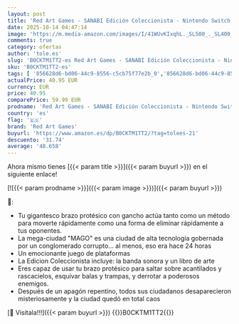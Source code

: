 ```yaml
---
layout: post
title: 'Red Art Games - SANABI Edición Coleccionista - Nintendo Switch'
date: 2025-10-14 04:47:14
image: 'https://m.media-amazon.com/images/I/41WUvKIxqhL._SL500_._SL400_.jpg'
comments: true
category: ofertas
author: 'tole.es'
slug: 'B0CKTM1TT2-es Red Art Games - SANABI Edición Coleccionista - Nintendo...'
sku: 'B0CKTM1TT2-es'
tags: [ '856628d6-bd06-44c9-8556-c5cb75f77e2b_0','856628d6-bd06-44c9-8556-c5cb75f77e2b_2201','856628d6-bd06-44c9-8556-c5cb75f77e2b_3601','856628d6-bd06-44c9-8556-c5cb75f77e2b_9501','Arborist Merchandising Root','Hardware y juegos para Nintendo Switch','Juegos para Nintendo Switch','Outlet Videojuegos','Preventa de Videojuegos','Self Service','Special Features Stores','Videojuegos','Videojuegos más esperados','nintendo','red art games','🇪🇸', ]
actualPrice: 40.95 EUR
currency: EUR
price: 40.95
comparePrice: 59.99 EUR
prodname: 'Red Art Games - SANABI Edición Coleccionista - Nintendo Switch'
country: 'es'
flag: '🇪🇸'
brand: 'Red Art Games'
buyurl: 'https://www.amazon.es/dp/B0CKTM1TT2/?tag=tolees-21'
descuento: '31.74'
average: '48.658'
---
```


Ahora mismo tienes [{{< param title >}}]({{< param buyurl >}}) en el siguiente enlace!

[![{{< param prodname >}}]({{< param image >}})]({{< param buyurl >}})

🔎:

- Tu gigantesco brazo protésico con gancho actúa tanto como un método para moverte rápidamente como una forma de eliminar rápidamente a tus oponentes.
- La mega-ciudad "MAGO" es una ciudad de alta tecnología gobernada por un conglomerado corrupto... al menos, eso era hace 24 horas
- Un emocionante juego de plataformas
- La Edicion Coleccionista incluye: la banda sonora y un libro de arte
- Eres capaz de usar tu brazo protésico para saltar sobre acantilados y rascacielos, esquivar balas y trampas, y derrotar a poderosos enemigos.
- Después de un apagón repentino, todos sus ciudadanos desaparecieron misteriosamente y la ciudad quedó en total caos

[🛒 Visítala!!!]({{< param buyurl >}})
{{<world>}}B0CKTM1TT2{{</world>}}
